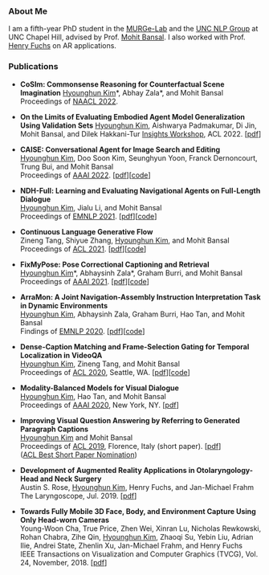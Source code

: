 
### About Me
I am a fifth-year PhD student in the [MURGe-Lab](https://murgelab.cs.unc.edu/) and the [UNC NLP Group](http://nlp.cs.unc.edu/) at UNC Chapel Hill, advised by Prof. [Mohit Bansal](http://www.cs.unc.edu/~mbansal). I also worked with Prof. [Henry Fuchs](http://henryfuchs.web.unc.edu/) on AR applications.


### Publications

* **CoSIm: Commonsense Reasoning for Counterfactual Scene Imagination**
<ins>Hyounghun Kim</ins>\*, Abhay Zala\*, and Mohit Bansal
Proceedings of [NAACL 2022](https://2022.naacl.org/). 

* **On the Limits of Evaluating Embodied Agent Model Generalization Using Validation Sets**
<ins>Hyounghun Kim</ins>, Aishwarya Padmakumar, Di Jin, Mohit Bansal, and Dilek Hakkani-Tur 
[Insights Workshop](https://insights-workshop.github.io/), ACL 2022. [[pdf](https://arxiv.org/abs/2205.09249/)]

* **CAISE: Conversational Agent for Image Search and Editing**  
<ins>Hyounghun Kim</ins>, Doo Soon Kim, Seunghyun Yoon, Franck Dernoncourt, Trung Bui, and Mohit Bansal  
Proceedings of [AAAI 2022](https://aaai.org/Conferences/AAAI-22/). [[pdf](https://arxiv.org/abs/2202.11847/)][[code](https://github.com/hyounghk/CAISE)]

* **NDH-Full: Learning and Evaluating Navigational Agents on Full-Length Dialogue**  
<ins>Hyounghun Kim</ins>, Jialu Li, and Mohit Bansal  
Proceedings of [EMNLP 2021](https://2021.emnlp.org/). [[pdf](https://aclanthology.org/2021.emnlp-main.518/)][[code](https://github.com/hyounghk/NDH-FULL)]

* **Continuous Language Generative Flow**  
Zineng Tang, Shiyue Zhang, <ins>Hyounghun Kim</ins>, and Mohit Bansal  
Proceedings of [ACL 2021](https://2021.aclweb.org/). [[pdf](https://aclanthology.org/2021.acl-long.355/)][[code](https://github.com/zinengtang/ContinuousFlowNL)]

* **FixMyPose: Pose Correctional Captioning and Retrieval**  
<ins>Hyounghun Kim</ins>\*, Abhaysinh Zala\*, Graham Burri, and Mohit Bansal  
Proceedings of [AAAI 2021](https://aaai.org/Conferences/AAAI-21/). [[pdf](https://arxiv.org/abs/2104.01703)][[code](https://github.com/hyounghk/FixMyPose)]

* **ArraMon: A Joint Navigation-Assembly Instruction Interpretation Task in Dynamic Environments**  
<ins>Hyounghun Kim</ins>, Abhaysinh Zala, Graham Burri, Hao Tan, and Mohit Bansal  
Findings of [EMNLP 2020](https://2020.emnlp.org/). [[pdf](http://arxiv.org/abs/2011.07660)][[code](https://github.com/hyounghk/ArraMon)]

* **Dense-Caption Matching and Frame-Selection Gating for Temporal Localization in VideoQA**  
<ins>Hyounghun Kim</ins>, Zineng Tang, and Mohit Bansal  
Proceedings of [ACL 2020](https://acl2020.org/), Seattle, WA. [[pdf](https://arxiv.org/abs/2005.06409)][[code](https://github.com/hyounghk/VideoQADenseCapFrameGate-ACL2020)]

* **Modality-Balanced Models for Visual Dialogue**  
<ins>Hyounghun Kim</ins>, Hao Tan, and Mohit Bansal  
Proceedings of [AAAI 2020](https://aaai.org/Conferences/AAAI-20/), New York, NY. [[pdf](https://arxiv.org/abs/2001.06354)]

* **Improving Visual Question Answering by Referring to Generated Paragraph Captions**  
<ins>Hyounghun Kim</ins> and Mohit Bansal  
Proceedings of [ACL 2019](http://www.acl2019.org/), Florence, Italy (short paper). [[pdf](https://arxiv.org/abs/1906.06216)]  
([ACL Best Short Paper Nomination](http://www.acl2019.org/EN/nominations-for-acl-2019-best-paper-awards.xhtml))

* **Development of Augmented Reality Applications in Otolaryngology-Head and Neck Surgery**  
Austin S. Rose, <ins>Hyounghun Kim</ins>, Henry Fuchs, and Jan-Michael Frahm  
The Laryngoscope, Jul. 2019. [[pdf](https://onlinelibrary.wiley.com/doi/pdf/10.1002/lary.28098)]

* **Towards Fully Mobile 3D Face, Body, and Environment Capture Using Only Head-worn Cameras**   
Young-Woon Cha, True Price, Zhen Wei, Xinran Lu, Nicholas Rewkowski, Rohan Chabra, Zihe Qin, <ins>Hyounghun Kim</ins>, Zhaoqi Su, Yebin Liu, Adrian Ilie, Andrei State, Zhenlin Xu, Jan-Michael Frahm, and Henry Fuchs  
IEEE Transactions on Visualization and Computer Graphics (TVCG), Vol. 24, November, 2018. [[pdf](https://ieeexplore.ieee.org/stamp/stamp.jsp?tp=&arnumber=8458443)]

